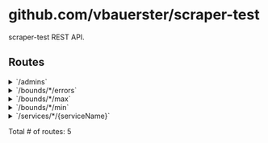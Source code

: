 # github.com/vbauerster/scraper-test

scraper-test REST API.

## Routes

<details>
<summary>`/admins`</summary>

- [RequestID](https://github.com/go-chi/chi/middleware/request_id.go#L63)
- [RealIP](https://github.com/go-chi/chi/middleware/realip.go#L29)
- [Logger](https://github.com/go-chi/chi/middleware/logger.go#L30)
- [Recoverer](https://github.com/go-chi/chi/middleware/recoverer.go#L18)
- [SetContentType.func1](https://github.com/go-chi/render/content_type.go#L49)
- **/admins**
	- _GET_
		- [(*server).initRoutes.func1](/app/routes.go#L18)

</details>
<details>
<summary>`/bounds/*/errors`</summary>

- [RequestID](https://github.com/go-chi/chi/middleware/request_id.go#L63)
- [RealIP](https://github.com/go-chi/chi/middleware/realip.go#L29)
- [Logger](https://github.com/go-chi/chi/middleware/logger.go#L30)
- [Recoverer](https://github.com/go-chi/chi/middleware/recoverer.go#L18)
- [SetContentType.func1](https://github.com/go-chi/render/content_type.go#L49)
- **/bounds/***
	- **/errors**
		- _GET_
			- [(*server).listErrorServices-fm](/app/handlers.go#L61)

</details>
<details>
<summary>`/bounds/*/max`</summary>

- [RequestID](https://github.com/go-chi/chi/middleware/request_id.go#L63)
- [RealIP](https://github.com/go-chi/chi/middleware/realip.go#L29)
- [Logger](https://github.com/go-chi/chi/middleware/logger.go#L30)
- [Recoverer](https://github.com/go-chi/chi/middleware/recoverer.go#L18)
- [SetContentType.func1](https://github.com/go-chi/render/content_type.go#L49)
- **/bounds/***
	- **/max**
		- _GET_
			- [(*server).boundsMax-fm](/app/handlers.go#L112)

</details>
<details>
<summary>`/bounds/*/min`</summary>

- [RequestID](https://github.com/go-chi/chi/middleware/request_id.go#L63)
- [RealIP](https://github.com/go-chi/chi/middleware/realip.go#L29)
- [Logger](https://github.com/go-chi/chi/middleware/logger.go#L30)
- [Recoverer](https://github.com/go-chi/chi/middleware/recoverer.go#L18)
- [SetContentType.func1](https://github.com/go-chi/render/content_type.go#L49)
- **/bounds/***
	- **/min**
		- _GET_
			- [(*server).boundsMin-fm](/app/handlers.go#L90)

</details>
<details>
<summary>`/services/*/{serviceName}`</summary>

- [RequestID](https://github.com/go-chi/chi/middleware/request_id.go#L63)
- [RealIP](https://github.com/go-chi/chi/middleware/realip.go#L29)
- [Logger](https://github.com/go-chi/chi/middleware/logger.go#L30)
- [Recoverer](https://github.com/go-chi/chi/middleware/recoverer.go#L18)
- [SetContentType.func1](https://github.com/go-chi/render/content_type.go#L49)
- **/services/***
	- **/{serviceName}**
		- _GET_
			- [(*server).queryService-fm](/app/handlers.go#L68)

</details>

Total # of routes: 5
